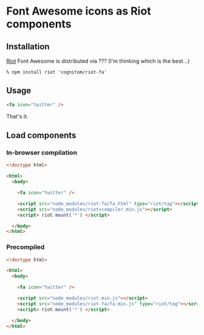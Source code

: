 # Font Awesome icons as Riot components

## Installation

[Riot](https://muut.com/riotjs/) Font Awesome is distributed via ??? (I'm thinking which is the best...)

    % npm install riot 'cognitom/riot-fa'

## Usage

```html
<fa icon="twitter" />
```

That's it.

## Load components

### In-browser compilation

```html
<!doctype html>

<html>
  <body>

    <fa icon="twitter" />

    <script src="node_modules/riot-fa/fa.html" type="riot/tag"></script>
    <script src="node_modules/riot+compiler.min.js"></script>
    <script> riot.mount('*') </script>

  </body>
</html>
```

### Precompiled

```html
<!doctype html>

<html>
  <body>

    <fa icon="twitter" />

    <script src="node_modules/riot.min.js"></script>
    <script src="node_modules/riot-fa/fa.min.js" type="riot/tag"></script>
    <script> riot.mount('*') </script>

  </body>
</html>
```
